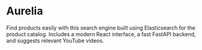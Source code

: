 # Aurelia
Find products easily with this search engine built using Elasticsearch for the product catalog. Includes a modern React interface, a fast FastAPI backend, and suggests relevant YouTube videos.
